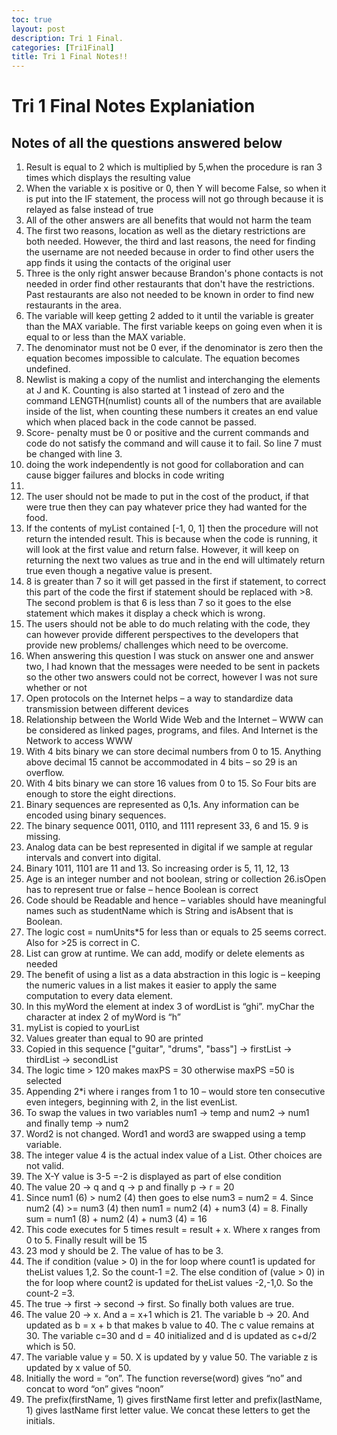 ```yaml
---
toc: true
layout: post
description: Tri 1 Final.
categories: [Tri1Final]
title: Tri 1 Final Notes!!
---
```

# Tri 1 Final Notes Explaniation

## Notes of all the questions answered below
1. Result is equal to 2 which is multiplied by 5,when the procedure is ran 3 times which displays the resulting value
2.  When the variable x is positive or 0, then Y will become False, so when it is put into the IF statement, the process will not go through because it is relayed as false instead of true
3. All of the other answers are all benefits that would not harm the team
4. The first two reasons, location as well as the dietary restrictions are both needed. However, the third and last reasons, the need for finding the username are not needed because in order to find other users the app finds it using the contacts of the original user
5. Three is the only right answer because Brandon's phone contacts is not needed in order find other restaurants that don't have the restrictions. Past restaurants are also not needed to be known in order to find new restaurants in the area.
6. The variable will keep getting 2 added to it until the variable is greater than the MAX variable. The first variable keeps on going even when it is equal to or less than the MAX variable.
7. The denominator must not be 0 ever, if the denominator is zero then the equation becomes impossible to calculate. The equation becomes undefined.
8. Newlist is making a copy of the numlist and interchanging the elements at J and K. Counting is also started at 1 instead of zero and the command LENGTH(numlist) counts all of the numbers that are available inside of the list, when counting these numbers it creates an end value which when placed back in the code cannot be passed.
9. Score- penalty must be 0 or positive and the current commands and code do not satisfy the command and will cause it to fail. So line 7 must be changed with line 3.
10. doing the work independently is not good for collaboration and can cause bigger failures and blocks in code writing
11.
12. The user should not be made to put in the cost of the product, if that were true then they can pay whatever price they had wanted for the food.
13. If the contents of myList contained [-1, 0, 1] then the procedure will not return the intended result. This is because when the code is running, it will look at the first value and return false. However, it will keep on returning the next two values as true and in the end will ultimately return true even though a negative value is present.
14. 8 is greater than 7 so it will get passed in the first if statement, to correct this part of the code the first if statement should be replaced with >8. The second problem is that 6 is less than 7 so it goes to the else statement which makes it display a check which is wrong.
15. The users should not be able to do much relating with the code, they can however provide different perspectives to the developers that provide new problems/ challenges which need to be overcome.
16. When answering this question I was stuck on answer one and answer two, I had known that the messages were needed to be sent in packets so the other two answers could not be correct, however I was not sure whether or not
17. Open protocols on the Internet helps – a way to standardize data transmission between different devices
18. Relationship between the World Wide Web and the Internet – WWW can be considered as linked pages, programs, and files. And Internet is the Network to access WWW
19. With 4 bits binary we can store decimal numbers from 0 to 15. Anything above decimal 15 cannot be accommodated in 4 bits – so 29 is an overflow.
20. With 4 bits binary we can store 16 values from 0 to 15. So Four bits are enough to store the eight directions.
21. Binary sequences are represented as 0,1s. Any information can be encoded using binary sequences. 
22. The binary sequence  0011, 0110, and 1111 represent 33, 6 and 15. 9 is missing.
23. Analog data can be best represented in digital if we sample at regular intervals and convert into digital.
24. Binary 1011, 1101 are 11 and 13. So increasing order is 5, 11, 12, 13
25. Age is an integer number and not boolean, string or collection
26.isOpen has to represent true or false – hence Boolean is correct
27. Code should be Readable and hence – variables should have meaningful names such as studentName which is String and isAbsent that is Boolean.
28. The logic cost = numUnits*5 for less than or equals to 25 seems correct. Also for >25 is correct in C.
29. List can grow at runtime. We can add, modify  or delete elements as needed
30. The benefit of using a list as a data abstraction in this logic is – keeping the numeric values in a list makes it easier to apply the same computation to every data element.
31. In this myWord the element at index 3 of wordList is “ghi”. myChar the character at index 2 of myWord is “h”
32. myList is copied to yourList
33. Values greater than equal to 90 are printed
34. Copied in this sequence ["guitar", "drums", "bass"] →  firstList → thirdList  → secondList
35. The logic  time > 120 makes maxPS = 30 otherwise maxPS =50 is selected
36. Appending 2*i where i ranges from 1 to 10 – would store ten consecutive even integers, beginning with 2, in the list evenList. 
37. To swap the values in two variables num1 → temp and num2 → num1 and finally temp → num2
38. Word2 is not changed. Word1 and word3 are swapped using a temp variable.
39. The integer value 4 is the actual index value of a List. Other choices are not valid.
40. The X-Y value is 3-5 =-2 is displayed as part of else condition
41. The value 20 → q and q → p and finally p → r = 20
42. Since num1 (6) > num2 (4) then goes to else num3 = num2 = 4. Since num2 (4) >= num3 (4) then num1 = num2 (4) + num3 (4) = 8. Finally sum = num1 (8) + num2 (4) + num3 (4) = 16
43. This code executes for 5 times result = result + x. Where x ranges from 0 to 5. Finally result will be 15
44. 23 mod y should be 2. The value of has to be 3.
45. The if condition (value > 0) in the for loop where count1 is updated for theList values 1,2. So the count-1 =2. The else condition of (value > 0) in the for loop where count2 is updated for theList values -2,-1,0. So the count-2 =3. 
46. The true → first → second → first. So finally both values are true.
47. The value 20 → x. And a =  x+1 which is 21. The variable b → 20. And updated as b  = x + b that makes b value to 40. The c value remains at 30. The variable c=30 and d = 40 initialized and d is updated as c+d/2 which is 50.
48. The variable value y = 50. X is updated by y value 50. The variable z is updated by x value of 50. 
49. Initially the word = “on”. The function reverse(word) gives “no” and concat to word “on” gives “noon”
50. The prefix(firstName, 1) gives firstName first letter and  prefix(lastName, 1) gives lastName first letter value. We concat these letters to get the initials.
